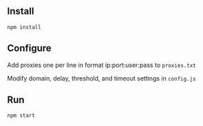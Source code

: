 ## Install
`npm install`


## Configure
Add proxies one per line in format ip:port:user:pass to `proxies.txt`

Modify domain, delay, threshold, and timeout settings in `config.js`


## Run
`npm start`
